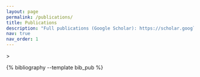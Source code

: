 ```yaml
---
layout: page
permalink: /publications/
title: Publications
description: "Full publications (Google Scholar): https://scholar.google.com/citations?user=Fi6WlW0AAAAJ&hl=en"
nav: true
nav_order: 1
---
```


<!-- _pages/publications.md -->
<div class="publications", align="justify">>

{% bibliography --template bib_pub %}

</div>
